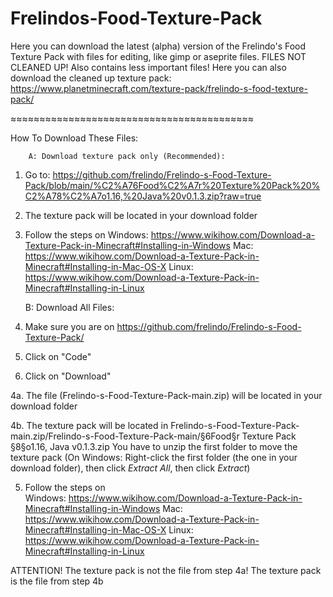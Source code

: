 # Frelindos-Food-Texture-Pack
 Here you can download the latest (alpha) version of the Frelindo's Food Texture Pack with files for editing, like gimp or aseprite files.
 FILES NOT CLEANED UP! Also contains less important files!
 Here you can also download the cleaned up texture pack: https://www.planetminecraft.com/texture-pack/frelindo-s-food-texture-pack/
 
 ≈≈≈≈≈≈≈≈≈≈≈≈≈≈≈≈≈≈≈≈≈≈≈≈≈≈≈≈≈≈≈≈≈≈≈≈≈≈≈≈≈≈
 
 How To Download These Files:
 
        A: Download texture pack only (Recommended):

   1.  Go to:
   https://github.com/frelindo/Frelindo-s-Food-Texture-Pack/blob/main/%C2%A76Food%C2%A7r%20Texture%20Pack%20%C2%A78%C2%A7o1.16,%20Java%20v0.1.3.zip?raw=true
   
   2.  The texture pack will be located in your download folder
   
   3.  Follow the steps on
   Windows: https://www.wikihow.com/Download-a-Texture-Pack-in-Minecraft#Installing-in-Windows
   Mac: https://www.wikihow.com/Download-a-Texture-Pack-in-Minecraft#Installing-in-Mac-OS-X
   Linux: https://www.wikihow.com/Download-a-Texture-Pack-in-Minecraft#Installing-in-Linux



        B: Download All Files:
    
   1.  Make sure you are on 
   https://github.com/frelindo/Frelindo-s-Food-Texture-Pack/
   
   2.  Click on "Code"
   
   3.  Click on "Download"
   
   4a. The file (Frelindo-s-Food-Texture-Pack-main.zip) will be located in your download folder 
   
   4b. The texture pack will be located in Frelindo-s-Food-Texture-Pack-main.zip/Frelindo-s-Food-Texture-Pack-main/§6Food§r Texture Pack §8§o1.16, Java v0.1.3.zip
          You have to unzip the first folder to move the texture pack 
            (On Windows: Right-click the first folder (the one in your download folder), then click _Extract All_, then click _Extract_)
            
   5.  Follow the steps on  
   Windows: https://www.wikihow.com/Download-a-Texture-Pack-in-Minecraft#Installing-in-Windows
   Mac: https://www.wikihow.com/Download-a-Texture-Pack-in-Minecraft#Installing-in-Mac-OS-X
   Linux: https://www.wikihow.com/Download-a-Texture-Pack-in-Minecraft#Installing-in-Linux
   
   ATTENTION! The texture pack is not the file from step 4a! The texture pack is the file from step 4b
